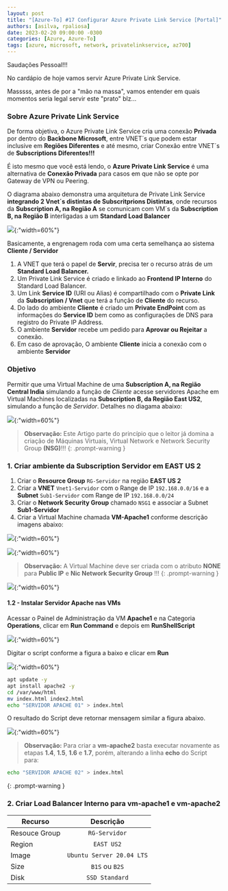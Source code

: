 ```yaml
---
layout: post
title: "[Azure-To] #17 Configurar Azure Private Link Service [Portal]"
authors: [asilva, rpaliosa]
date: 2023-02-20 09:00:00 -0300
categories: [Azure, Azure-To]
tags: [azure, microsoft, network, privatelinkservice, az700]
---
```


Saudações Pessoal!!!

No cardápio de hoje vamos servir Azure Private Link Service. 

Masssss, antes de por a "mão na massa", vamos entender em quais momentos seria legal servir este "prato" blz...

### **Sobre Azure Private Link Service**

De forma objetiva, o Azure Private Link Service cria uma conexão **Privada** por dentro do **Backbone Microsoft**, entre VNET´s que podem estar inclusive em **Regiões Diferentes** e até mesmo, criar Conexão entre VNET´s de **Subscriptions Diferentes!!!** 

É isto mesmo que você está lendo, o **Azure Private Link Service** é uma alternativa de **Conexão Privada** para casos em que não se opte por Gateway de VPN ou Peering.

O diagrama abaixo demonstra uma arquitetura de Private Link Service **integrando 2 Vnet´s distintas de Subscritprions Distintas**, onde recursos da **Subscription A, na Região A** se comunicam com VM´s da **Subscription B, na Região B** interligadas a um **Standard Load Balancer**

![](/assets/img/59/pvtls01.png){:"width=60%"}

Basicamente, a engrenagem roda com uma certa semelhança ao sistema **Cliente / Servidor** 

1. A VNET que terá o papel de **Servir**, precisa ter o recurso atrás de um **Standard Load Balancer.**
2. Um Private Link Service é criado e linkado ao **Frontend IP Interno** do Standard Load Balancer. 
3. Um Link **Service ID** (URI ou Alias) é compartilhado com o **Private Link** da **Subscription / Vnet** que terá a função de  **Cliente** do recurso. 
4. Do lado do ambiente **Cliente** é criado um **Private EndPoint** com as informações do **Service ID** bem como as configurações de DNS para registro do Private IP Address. 
5. O ambiente **Servidor** recebe um pedido para **Aprovar ou Rejeitar** a conexão. 
6. Em caso de aprovação, O ambiente **Cliente** inicia a conexão com o ambiente **Servidor**

### **Objetivo**

Permitir que uma Virtual Machine de uma **Subscription A, na Região Central India** simulando a função de *Cliente* acesse servidores Apache em Virtual Machines localizadas na **Subscription B, da Região East US2**, simulando a função de *Servidor*.
Detalhes no diagama abaixo:

![](/assets/img/59/pvtls02.png){:"width=60%"}

>**Observação:** Este Artigo parte do princípio que o leitor já domina a criação de Máquinas Virtuais, Virtual Network e  Network Security Group **(NSG)**!!!
{: .prompt-warning }

### **1. Criar ambiente da Subscription Servidor em EAST US 2**

1. Criar o **Resource Group** ```RG-Servidor``` na região **EAST US 2**
2. Criar a **VNET** ```Vnet1-Servidor``` com o Range de IP ```192.168.0.0/16``` e a **Subnet** ```Sub1-Servidor``` com Range de IP ```192.168.0.0/24```
3. Criar o **Network Security Group** chamado ```NSG1``` e associar a Subnet **Sub1-Servidor**
4. Criar a Virtual Machine chamada **VM-Apache1** conforme descrição imagens abaixo:  

![](/assets/img/59/pvtls03.png){:"width=60%"}

![](/assets/img/59/pvtls04.png){:"width=60%"}

>**Observação:** A Virtual Machine deve ser criada com o atributo **NONE** para **Public IP** e **Nic Network Security Group** !!!
{: .prompt-warning }

![](/assets/img/59/pvtls05.png){:"width=60%"}

#### **1.2 - Instalar Servidor Apache nas VMs**

Acessar o Painel de Administração da VM **Apache1** e na Categoria **Operations**, clicar em **Run Command** e depois em **RunShellScript**

![](/assets/img/59/pvtls06.png){:"width=60%"}

Digitar o script conforme a figura a baixo e clicar em **Run**

![](/assets/img/59/pvtls07.png){:"width=60%"}

```bash
apt update -y
apt install apache2 -y
cd /var/www/html
mv index.html index2.html
echo "SERVIDOR APACHE 01" > index.html
```

O resultado do Script deve retornar mensagem similar a figura abaixo.

![](/assets/img/59/pvtls08.png){:"width=60%"}

>**Observação:** Para criar a **vm-apache2** basta executar novamente as etapas **1.4**, **1.5**, **1.6** e **1.7**, porém, alterando a linha **echo** do Script para:
```bash
echo "SERVIDOR APACHE 02" > index.html
```
{: .prompt-warning }

### **2. Criar Load Balancer Interno para vm-apache1 e vm-apache2**

| **Recurso**           | **Descrição**                |
| ----------------------| :---------------------------:|
| Resouce Group         | ```RG-Servidor```            |
| Region                | ```EAST US2```               |
| Image                 | ```Ubuntu Server 20.04 LTS```|
| Size                  | ```B1S``` ou ```B2S```       |
| Disk                  | ```SSD Standard```           |

